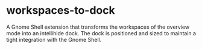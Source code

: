 workspaces-to-dock
==================

A Gnome Shell extension that transforms the workspaces of the overview mode into an intellihide dock.  The dock is positioned and sized to maintain a tight integration with the Gnome Shell.